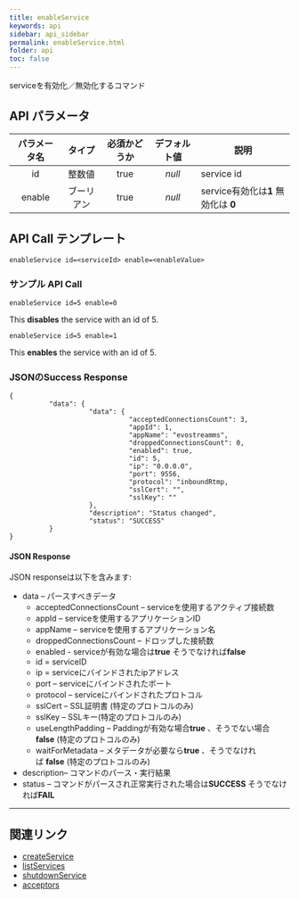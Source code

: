 ```yaml
---
title: enableService
keywords: api
sidebar: api_sidebar
permalink: enableService.html
folder: api
toc: false
---
```




serviceを有効化／無効化するコマンド



## API パラメータ

| パラメータ名  |  タイプ | 必須かどうか | デフォルト値 | 説明 |
| :----------------: | :-----: | :-----------: | :---------------: | ---------------------------------------- |
|         id         | 整数値 |     true      |      *null*       | service id
|       enable       | ブーリアン |     true      |      *null*       | service有効化は**1** 無効化は **0**  |



## API Call テンプレート

```
enableService id=<serviceId> enable=<enableValue>
```



### サンプル API Call

```
enableService id=5 enable=0
```

This **disables** the service with an id of 5.

```
enableService id=5 enable=1
```

This **enables** the service with an id of 5.



### JSONのSuccess Response

```
{
          "data": {
                    "data": {
                              "acceptedConnectionsCount": 3,
                              "appId": 1,
                              "appName": "evostreamms",
                              "droppedConnectionsCount": 0,
                              "enabled": true,
                              "id": 5,
                              "ip": "0.0.0.0",
                              "port": 9556,
                              "protocol": "inboundRtmp,
                              "sslCert": "",
                              "sslKey": ""
                    },
                    "description": "Status changed",
                    "status": "SUCCESS"
          }
}
```



#### JSON Response

JSON responseは以下を含みます:

- data – パースすべきデータ
  - acceptedConnectionsCount – serviceを使用するアクティブ接続数
  - appId – serviceを使用するアプリケーションID
  - appName – serviceを使用するアプリケーション名
  - droppedConnectionsCount – ドロップした接続数
  - enabled - serviceが有効な場合は**true** そうでなければ**false**
  - id = serviceID
  - ip = serviceにバインドされたipアドレス
  - port – serviceにバインドされたポート
  - protocol – serviceにバインドされたプロトコル
  - sslCert – SSL証明書 (特定のプロトコルのみ)
  - sslKey – SSLキー(特定のプロトコルのみ)
  - useLengthPadding – Paddingが有効な場合**true** 、そうでない場合**false** (特定のプロトコルのみ)
  - waitForMetadata – メタデータが必要なら**true** 、そうでなければ **false** (特定のプロトコルのみ)
- description– コマンドのパース・実行結果
- status – コマンドがパースされ正常実行された場合は**SUCCESS** そうでなければ**FAIL**

------

## 関連リンク

- [createService](createService.html)
- [listServices](listServices.html)
- [shutdownService](shutdownService.html)
- [acceptors](userguide_configlua.html#acceptors)